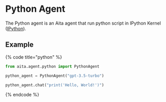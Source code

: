 # Python Agent

The Python agent is an Aita agent that run python script in IPython Kernel ([IPython](https://ipython.org/)).

## Example

{% code title="python" %}
```python
from aita.agent.python import PythonAgent

python_agent = PythonAgent("gpt-3.5-turbo")

python_agent.chat("print('Hello, World!')")
```
{% endcode %}
